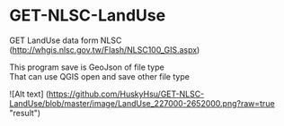 # GET-NLSC-LandUse
GET LandUse data form NLSC (http://whgis.nlsc.gov.tw/Flash/NLSC100_GIS.aspx)<br>

This program save is GeoJson of file type<br>
That can use QGIS open and save other file type

![Alt text] (https://github.com/HuskyHsu/GET-NLSC-LandUse/blob/master/image/LandUse_227000-2652000.png?raw=true "result")
